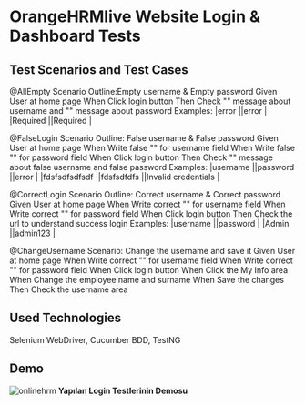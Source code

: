 # OrangeHRMlive Website Login & Dashboard Tests

## Test Scenarios and Test Cases

  @AllEmpty
  Scenario Outline:Empty username & Empty password
    Given User at home page
    When Click login button
    Then Check "<error>" message about username and "<error>" message about password
    Examples:
    |error     ||error     |
    |Required  ||Required  |

  @FalseLogin
  Scenario Outline: False username & False password
    Given User at home page
    When Write false "<username>" for username field
    When Write false "<password>" for password field
    When Click login button
    Then Check "<error>" message about false username and false password
    Examples:
      |username             ||password         ||error                  |
      |fdsfsdfsdfsdf        ||fdsfsdfdfs       ||Invalid credentials    |

  @CorrectLogin
  Scenario Outline: Correct username & Correct password
    Given User at home page
    When Write correct "<username>" for username field
    When Write correct "<password>" for password field
    When Click login button
    Then Check the url to understand success login
    Examples:
      |username       ||password    |
      |Admin          ||admin123    |

  @ChangeUsername
    Scenario: Change the username and save it
      Given User at home page
      When Write correct "<username>" for username field
      When Write correct "<password>" for password field
      When Click login button
      When Click the My Info area
      When Change the employee name and surname
      When Save the changes
      Then Check the username area
        

## Used Technologies

Selenium WebDriver, Cucumber BDD, TestNG

  
## Demo
![onlinehrm](https://github.com/aliturkmen4/OrangeHRMLiveTest/assets/84051961/98ba4bde-eecf-4a25-9535-c88ea01625ad)
**Yapılan Login Testlerinin Demosu**
